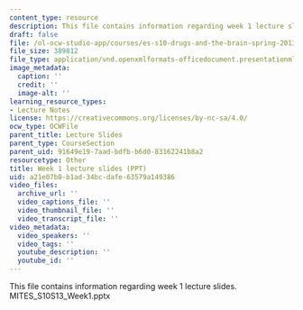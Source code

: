 ```yaml
---
content_type: resource
description: This file contains information regarding week 1 lecture slides.
draft: false
file: /ol-ocw-studio-app/courses/es-s10-drugs-and-the-brain-spring-2013/a21e07b0b1ad34bcdafe63579a149386_MITES_S10S13_Week1.pptx
file_size: 389812
file_type: application/vnd.openxmlformats-officedocument.presentationml.presentation
image_metadata:
  caption: ''
  credit: ''
  image-alt: ''
learning_resource_types:
- Lecture Notes
license: https://creativecommons.org/licenses/by-nc-sa/4.0/
ocw_type: OCWFile
parent_title: Lecture Slides
parent_type: CourseSection
parent_uid: 91649e19-7aad-bdfb-b6d0-83162241b8a2
resourcetype: Other
title: Week 1 lecture slides (PPT)
uid: a21e07b0-b1ad-34bc-dafe-63579a149386
video_files:
  archive_url: ''
  video_captions_file: ''
  video_thumbnail_file: ''
  video_transcript_file: ''
video_metadata:
  video_speakers: ''
  video_tags: ''
  youtube_description: ''
  youtube_id: ''
---
```

This file contains information regarding week 1 lecture slides. MITES\_S10S13\_Week1.pptx
